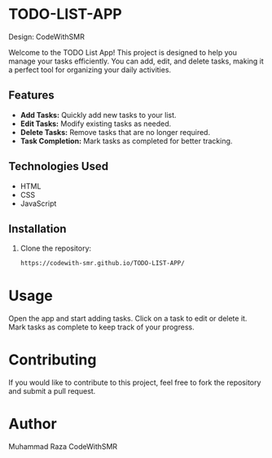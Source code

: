 # TODO-LIST-APP
Design: CodeWithSMR

Welcome to the TODO List App! This project is designed to help you manage your tasks efficiently. You can add, edit, and delete tasks, making it a perfect tool for organizing your daily activities.

## Features

- **Add Tasks:** Quickly add new tasks to your list.
- **Edit Tasks:** Modify existing tasks as needed.
- **Delete Tasks:** Remove tasks that are no longer required.
- **Task Completion:** Mark tasks as completed for better tracking.

## Technologies Used

- HTML
- CSS
- JavaScript

## Installation

1. Clone the repository:
   ```bash
   https://codewith-smr.github.io/TODO-LIST-APP/

# Usage
Open the app and start adding tasks.
Click on a task to edit or delete it.
Mark tasks as complete to keep track of your progress.

# Contributing
If you would like to contribute to this project, feel free to fork the repository and submit a pull request.

# Author
Muhammad Raza
CodeWithSMR
